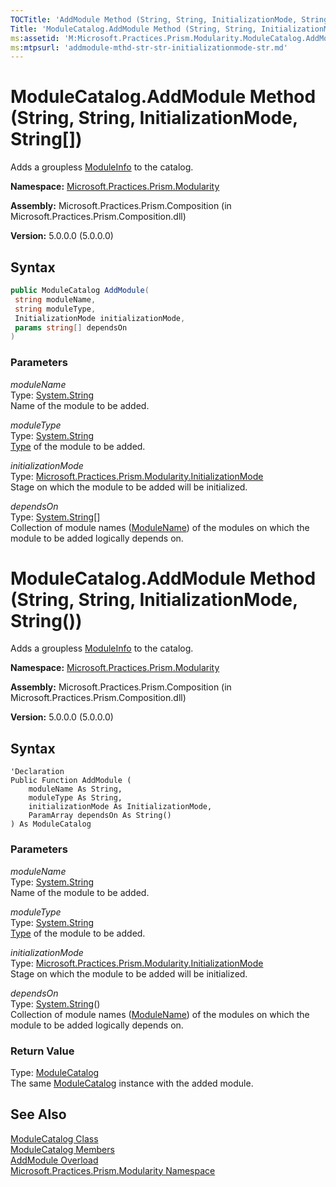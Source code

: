 ```yaml
---
TOCTitle: 'AddModule Method (String, String, InitializationMode, String[])'
Title: 'ModuleCatalog.AddModule Method (String, String, InitializationMode, String[]) (Microsoft.Practices.Prism.Modularity)'
ms:assetid: 'M:Microsoft.Practices.Prism.Modularity.ModuleCatalog.AddModule(System.String,System.String,Microsoft.Practices.Prism.Modularity.InitializationMode,System.String[])'
ms:mtpsurl: 'addmodule-mthd-str-str-initializationmode-str.md'
---
```


# ModuleCatalog.AddModule Method (String, String, InitializationMode, String[])

Adds a groupless [ModuleInfo](/patterns-practices/reference/moduleinfo-class-mspp-modularity) to the catalog.

**Namespace:** [Microsoft.Practices.Prism.Modularity](/patterns-practices/reference/mspp-modularity-namespace)

**Assembly:** Microsoft.Practices.Prism.Composition (in Microsoft.Practices.Prism.Composition.dll)

**Version:** 5.0.0.0 (5.0.0.0)

## Syntax

```C#
public ModuleCatalog AddModule(
 string moduleName,
 string moduleType,
 InitializationMode initializationMode,
 params string[] dependsOn
)
```

### Parameters

*moduleName*   
Type: [System.String](http://msdn.microsoft.com/en-us/library/s1wwdcbf)   
Name of the module to be added.

*moduleType*   
Type: [System.String](http://msdn.microsoft.com/en-us/library/s1wwdcbf)   
[Type](http://msdn.microsoft.com/en-us/library/42892f65) of the module to be added.

*initializationMode*   
Type: [Microsoft.Practices.Prism.Modularity.InitializationMode](/patterns-practices/reference/initializationmode-enumeration-mspp-modularity)   
Stage on which the module to be added will be initialized.

*dependsOn*   
Type: [System.String](http://msdn.microsoft.com/en-us/library/s1wwdcbf)[]   
Collection of module names ([ModuleName](/patterns-practices/reference/moduleinfo-modulename-property-mspp-modularity)) of the modules on which the module to be added logically depends on.


# ModuleCatalog.AddModule Method (String, String, InitializationMode, String())

Adds a groupless [ModuleInfo](/patterns-practices/reference/moduleinfo-class-mspp-modularity) to the catalog.

**Namespace:** [Microsoft.Practices.Prism.Modularity](/patterns-practices/reference/mspp-modularity-namespace)

**Assembly:** Microsoft.Practices.Prism.Composition (in Microsoft.Practices.Prism.Composition.dll)

**Version:** 5.0.0.0 (5.0.0.0)

## Syntax

```VB
'Declaration
Public Function AddModule ( 
	moduleName As String,
	moduleType As String,
	initializationMode As InitializationMode,
	ParamArray dependsOn As String()
) As ModuleCatalog
```

### Parameters

*moduleName*   
Type: [System.String](http://msdn.microsoft.com/en-us/library/s1wwdcbf)   
Name of the module to be added.

*moduleType*   
Type: [System.String](http://msdn.microsoft.com/en-us/library/s1wwdcbf)   
[Type](http://msdn.microsoft.com/en-us/library/42892f65) of the module to be added.

*initializationMode*   
Type: [Microsoft.Practices.Prism.Modularity.InitializationMode](/patterns-practices/reference/initializationmode-enumeration-mspp-modularity)   
Stage on which the module to be added will be initialized.

*dependsOn*   
Type: [System.String](http://msdn.microsoft.com/en-us/library/s1wwdcbf)()   
Collection of module names ([ModuleName](/patterns-practices/reference/moduleinfo-modulename-property-mspp-modularity)) of the modules on which the module to be added logically depends on.

### Return Value

Type: [ModuleCatalog](/patterns-practices/reference/modulecatalog-class-mspp-modularity)   
The same [ModuleCatalog](/patterns-practices/reference/modulecatalog-class-mspp-modularity) instance with the added module.

## See Also

[ModuleCatalog Class](/patterns-practices/reference/modulecatalog-class-mspp-modularity)<br/>
[ModuleCatalog Members](/patterns-practices/reference/modulecatalog-members-mspp-modularity)<br/>
[AddModule Overload](/patterns-practices/reference/modulecatalog-addmodule-method-mspp-modularity)<br/>
[Microsoft.Practices.Prism.Modularity Namespace](/patterns-practices/reference/mspp-modularity-namespace)